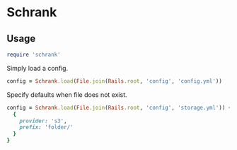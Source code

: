 # Schrank

## Usage

```ruby
require 'schrank'
```

Simply load a config.

```ruby
config = Schrank.load(File.join(Rails.root, 'config', 'config.yml'))
```

Specify defaults when file does not exist.

```ruby
config = Schrank.load(File.join(Rails.root, 'config', 'storage.yml')) {
  {
    provider: 's3',
    prefix: 'folder/'
  }
}
```
